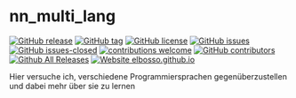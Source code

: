 # nn_multi_lang

<!---
[![start with why](https://img.shields.io/badge/start%20with-why%3F-brightgreen.svg?style=flat)](http://www.ted.com/talks/simon_sinek_how_great_leaders_inspire_action)
--->
[![GitHub release](https://img.shields.io/github/release/elbosso/nn_multi_lang/all.svg?maxAge=1)](https://GitHub.com/elbosso/nn_multi_lang/releases/)
[![GitHub tag](https://img.shields.io/github/tag/elbosso/nn_multi_lang.svg)](https://GitHub.com/elbosso/nn_multi_lang/tags/)
[![GitHub license](https://img.shields.io/github/license/elbosso/nn_multi_lang.svg)](https://github.com/elbosso/nn_multi_lang/blob/master/LICENSE)
[![GitHub issues](https://img.shields.io/github/issues/elbosso/nn_multi_lang.svg)](https://GitHub.com/elbosso/nn_multi_lang/issues/)
[![GitHub issues-closed](https://img.shields.io/github/issues-closed/elbosso/nn_multi_lang.svg)](https://GitHub.com/elbosso/nn_multi_lang/issues?q=is%3Aissue+is%3Aclosed)
[![contributions welcome](https://img.shields.io/badge/contributions-welcome-brightgreen.svg?style=flat)](https://github.com/elbosso/nn_multi_lang/issues)
[![GitHub contributors](https://img.shields.io/github/contributors/elbosso/nn_multi_lang.svg)](https://GitHub.com/elbosso/nn_multi_lang/graphs/contributors/)
[![Github All Releases](https://img.shields.io/github/downloads/elbosso/nn_multi_lang/total.svg)](https://github.com/elbosso/nn_multi_lang)
[![Website elbosso.github.io](https://img.shields.io/website-up-down-green-red/https/elbosso.github.io.svg)](https://elbosso.github.io/)

Hier versuche ich, verschiedene Programmiersprachen gegenüberzustellen und dabei mehr über sie zu lernen
